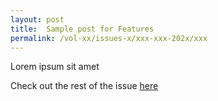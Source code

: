 ```yaml
---
layout: post
title:  Sample post for Features
permalink: /vol-xx/issues-x/xxx-xxx-202x/xxx
---
```

Lorem ipsum sit amet

Check out the rest of the issue [here](/all-articles/issues/vol-16-issue-1-apr-jun-2020/)
